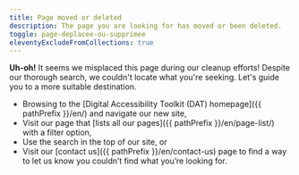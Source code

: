 ```yaml
---
title: Page moved or deleted
description: The page you are looking for has moved or been deleted.
toggle: page-deplacee-ou-supprimee
eleventyExcludeFromCollections: true
---
```


**Uh-oh!** It seems we misplaced this page during our cleanup efforts! Despite our thorough search, we couldn't locate what you're seeking. Let's guide you to a more suitable destination.

- Browsing to the [Digital Accessibility Toolkit (<abbr>DAT</abbr>) homepage]({{ pathPrefix }}/en/) and navigate our new site,
- Visit our page that [lists all our pages]({{ pathPrefix }}/en/page-list/) with a filter option,
- Use the search in the top of our site, or
- Visit our [contact us]({{ pathPrefix }}/en/contact-us) page to find a way to let us know you couldn’t find what you’re looking for.
